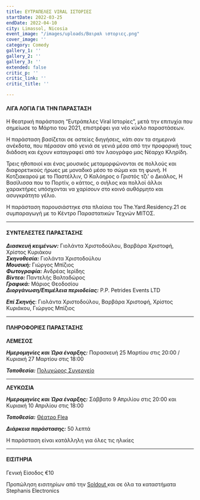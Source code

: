 ```yaml
---
title: ΕΥΤΡΑΠΕΛΕΣ VIRAL ΙΣΤΟΡΙΕΣ
startDate: 2022-03-25
endDate: 2022-04-10
city: Limassol, Nicosia
event_image: "/images/uploads/Βαιραλ ιστοριες.png"
cover_image: ''
category: Comedy
gallery_1: ''
gallery_2: ''
gallery_3: ''
extended: false
critic_p: ''
critic_link: ''
critic_title: ''

---
```

#### ΛΙΓΑ ΛΟΓΙΑ ΓΙΑ ΤΗΝ ΠΑΡΑΣΤΑΣΗ

Η θεατρική παράσταση “Ευτράπελες Viral Ιστορίες”, μετά την επιτυχία που σημείωσε το Μάρτιο του 2021, επιστρέφει για νέο κύκλο παραστάσεων.

Η παράσταση βασίζεται σε αστείες διηγήσεις, κάτι σαν τα σημερινά ανέκδοτα, που πέρασαν από γενιά σε γενιά μέσα από την προφορική τους διάδοση και έχουν καταγραφεί από τον λαογράφο μας Νέαρχο Κληρίδη.

Τρεις ηθοποιοί και ένας μουσικός μεταμορφώνονται σε πολλούς και διαφορετικούς ήρωες με μοναδικό μέσο το σώμα και τη φωνή. Η Κοτζιακαρού με το Παστέλλιν, Ο Καλόηρος ο Γριστός τζι' ο Δκιάλος, Η Βασίλισσα που το Πορτίν, ο κάττος, ο σιήλος και πολλοί άλλοι χαρακτήρες υπόσχονται να χαρίσουν στο κοινό αυθόρμητο και ασυγκράτητο γέλιο.

Η παράσταση παρουσιάστηκε στα πλαίσια του The.Yard.Residency.21 σε συμπαραγωγή με το Κέντρο Παραστατικών Τεχνών ΜΙTΟΣ.

***

#### ΣΥΝΤΕΛΕΣΤΕΣ ΠΑΡΑΣΤΑΣΗΣ

**_Διασκευή κειμένων:_** Γιολάντα Χριστοδούλου, Βαρβάρα Χριστοφή, Χρίστος Κυριάκου  
**_Σκηνοθεσία:_** Γιολάντα Χριστοδούλου  
**_Μουσική:_** Γιώργος Μπίζιος  
**_Φωτογραφία:_** Ανδρέας Ιερίδης  
**_Βίντεο:_** Παντελής Βαλταδώρος  
**_Γραφικά:_** Μάριος Θεοδοσίου  
**_Διοργάνωση/Επιμέλεια περιοδείας:_** P.P. Petrides Events LTD

**_Επί Σκηνής_**: Γιολάντα Χριστοδούλου, Βαρβάρα Χριστοφή, Χρίστος Κυριάκου, Γιώργος Μπίζιος

***

#### ΠΛΗΡΟΦΟΡΙΕΣ ΠΑΡΑΣΤΑΣΗΣ

**ΛΕΜΕΣΟΣ**

**_Ημερομηνίες και Ώρα έναρξης:_** Παρασκευή 25 Μαρτίου στις 20:00 / Κυριακή 27 Μαρτίου στις 18:00

**_Τοποθεσία:_** [Πολυχώρος Συνεργείο](https://www.google.com/maps/place/Sinergio+theatre/@34.6742459,33.004537,13z/data=!4m9!1m2!2m1!1zz4DOv867z4XPh8-Jz4HOv8-CIM-Dz4XOvc61z4HOs861zrnOvyDOu861zrzOtc-Dzr_Pgg!3m5!1s0x14e7335ac2b9ad4b:0x79bb0624dd712b3b!8m2!3d34.674298!4d33.0395704!15sCjTPgM6_zrvPhc-Hz4nPgc6_z4Igz4PPhc69zrXPgc6zzrXOuc6_IM67zrXOvM61z4POv8-CkgEXcGVyZm9ybWluZ19hcnRzX3RoZWF0ZXI "Συνεργείο")

***

**ΛΕΥΚΩΣΙΑ**

**_Ημερομηνίες και Ώρα έναρξης:_** Σάββατο 9 Απριλίου στις 20:00 και Κυριακή 10 Απριλίου στις 18:00

**_Τοποθεσία:_** [Θέατρο Flea](https://www.google.com/maps/place/Flea+Theatre/@35.1839201,33.3946469,17z/data=!3m1!4b1!4m5!3m4!1s0x14de17a904f9aabb:0x1710a1c59c41893f!8m2!3d35.1839201!4d33.3968356 "Flea Theatre")

**_Διάρκεια παράστασης:_** 50 λεπτά

Η παράσταση είναι κατάλληλη για όλες τις ηλικίες

***

#### ΕΙΣΙΤΗΡΙΑ

Γενική Είσοδος €10

Προπώληση εισιτηρίων από την [Soldout ](https://www.soldoutticketbox.com/eytrapeles-viral-istories-2022/?lang=el "SoldOut")και σε όλα τα καταστήματα Stephanis Electronics